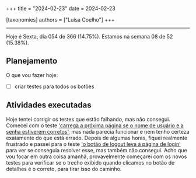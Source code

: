 +++
title = "2024-02-23"
date = 2024-02-23

[taxonomies]
authors = ["Luísa Coelho"]
+++

---

Hoje é Sexta, dia 054 de 366 (14.75%). Estamos na semana 08 de 52 (15.38%).

## Planejamento

O que vou fazer hoje:

- [ ] criar testes para todos os botões

## Atividades executadas

Hoje tentei corrigir os testes que estão falhando, mas não consegui. Comecei com o teste ['carrega a próxima página se o nome de usuário e a senha estiverem corretos'](https://github.com/OmnicodeSolutions/luisa_drf_flutter_client/blob/b29aafc2feaa43358ce274b268e9346578bf5ff9/test/login_test.dart#L135C3-L155C1), mas nada parecia funcionar e nem tenho certeza exatamente do que está errado. Depois de algumas horas, fiquei realmente frustrado e passei para o teste ['o botão de logout leva à página de login'](https://github.com/OmnicodeSolutions/luisa_drf_flutter_client/blob/c8e37070e3e7c3c1702ae3e086b1e4d54a91bfd2/test/view_snippets_test.dart#L113C3-L129C6) para ver se conseguia resolver esse, mas também não consegui. Acho que vou focar em outra coisa amanhã, provavelmente começarei com os novos testes para verificar se o trecho exibido quando clicamos no botão de detalhes é o correto, para tirar isso do caminho.
